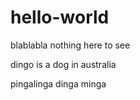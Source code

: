 # hello-world
blablabla nothing here to see

dingo is a dog in australia



pingalinga dinga minga

